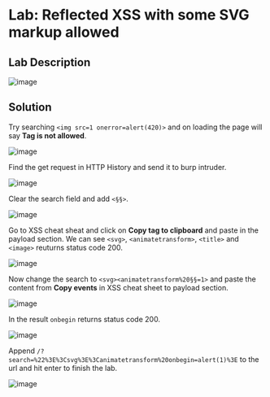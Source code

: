 # Lab: Reflected XSS with some SVG markup allowed

## Lab Description

![image](https://github.com/KVNuhman/Web-Security-Lab/assets/46161259/db355e3a-539c-4540-9337-86a380621443)

## Solution

Try searching `<img src=1 onerror=alert(420)>` and on loading the page will say **Tag is not allowed**.

![image](https://github.com/KVNuhman/Web-Security-Lab/assets/46161259/ccb9707f-dd5b-4d15-b089-dbd7c81340c6)

Find the get request in HTTP History and send it to burp intruder.

![image](https://github.com/KVNuhman/Web-Security-Lab/assets/46161259/08765a72-3ba3-46b1-a0f0-7bf298305b2d)

Clear the search field and add `<§§>`.

![image](https://github.com/KVNuhman/Web-Security-Lab/assets/46161259/050db5de-1cd4-4da0-b5d2-969388772a99)

Go to XSS cheat sheat and click on **Copy tag to clipboard** and paste in the payload section. We can see `<svg>`, `<animatetransform>`, `<title>` and `<image>` reuturns status code 200.

![image](https://github.com/KVNuhman/Web-Security-Lab/assets/46161259/96981291-f0e3-48a2-b031-fba2816a9778)

Now change the search to `<svg><animatetransform%20§§=1>` and paste the content from **Copy events** in XSS cheat sheet to payload section.

![image](https://github.com/KVNuhman/Web-Security-Lab/assets/46161259/5fe893d6-f36b-4588-9d41-bd2b4d7d72b9)

In the result `onbegin` returns status code 200.

![image](https://github.com/KVNuhman/Web-Security-Lab/assets/46161259/bf555a5a-0ed8-44f5-85f4-3c9c69f623bd)

Append `/?search=%22%3E%3Csvg%3E%3Canimatetransform%20onbegin=alert(1)%3E` to the url and hit enter to finish the lab.

![image](https://github.com/KVNuhman/Web-Security-Lab/assets/46161259/54f944de-cdd3-491d-9245-163e24208697)
